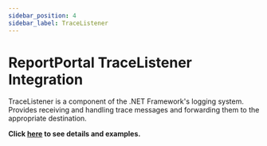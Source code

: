 ```yaml
---
sidebar_position: 4
sidebar_label: TraceListener
---
```


# ReportPortal TraceListener Integration

TraceListener is a component of the .NET Framework's logging system. Provides receiving and handling trace messages and forwarding them to the appropriate destination.

**Click [here](https://github.com/reportportal/logger-net-tracelistener) to see details and examples.**
